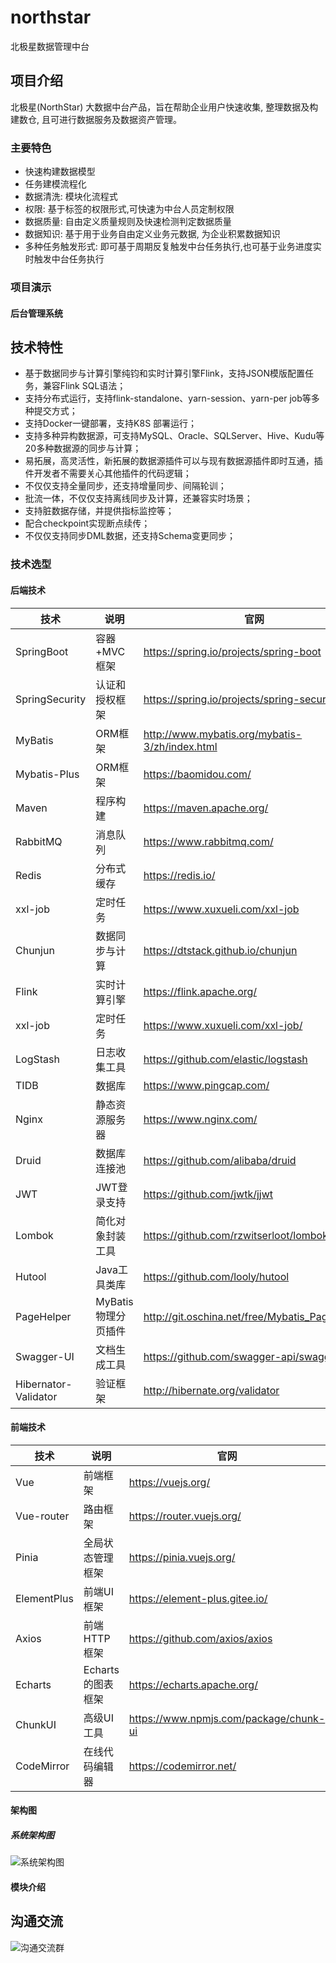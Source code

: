 # northstar
北极星数据管理中台

## 项目介绍
北极星(NorthStar) 大数据中台产品，旨在帮助企业用户快速收集, 整理数据及构建数仓, 且可进行数据服务及数据资产管理。
### 主要特色
- 快速构建数据模型
- 任务建模流程化
- 数据清洗: 模块化流程式
- 权限: 基于标签的权限形式,可快速为中台人员定制权限
- 数据质量: 自由定义质量规则及快速检测判定数据质量
- 数据知识: 基于用于业务自由定义业务元数据, 为企业积累数据知识
- 多种任务触发形式: 即可基于周期反复触发中台任务执行,也可基于业务进度实时触发中台任务执行

### 项目演示
#### 后台管理系统


## 技术特性
- 基于数据同步与计算引擎纯钧和实时计算引擎Flink，支持JSON模版配置任务，兼容Flink SQL语法；
- 支持分布式运行，支持flink-standalone、yarn-session、yarn-per job等多种提交方式；
- 支持Docker一键部署，支持K8S 部署运行；
- 支持多种异构数据源，可支持MySQL、Oracle、SQLServer、Hive、Kudu等20多种数据源的同步与计算；
- 易拓展，高灵活性，新拓展的数据源插件可以与现有数据源插件即时互通，插件开发者不需要关心其他插件的代码逻辑；
- 不仅仅支持全量同步，还支持增量同步、间隔轮训；
- 批流一体，不仅仅支持离线同步及计算，还兼容实时场景；
- 支持脏数据存储，并提供指标监控等；
- 配合checkpoint实现断点续传；
- 不仅仅支持同步DML数据，还支持Schema变更同步；

### 技术选型

#### 后端技术

| 技术                 | 说明                | 官网                                           |
| -------------------- | ------------------- | ---------------------------------------------- |
| SpringBoot           | 容器+MVC框架        | https://spring.io/projects/spring-boot         |
| SpringSecurity       | 认证和授权框架      | https://spring.io/projects/spring-security     |
| MyBatis              | ORM框架             | http://www.mybatis.org/mybatis-3/zh/index.html |
| Mybatis-Plus         | ORM框架            | https://baomidou.com/    |
| Maven                | 程序构建            | https://maven.apache.org/       |
| RabbitMQ             | 消息队列            | https://www.rabbitmq.com/                      |
| Redis                | 分布式缓存          | https://redis.io/                              |
| xxl-job              | 定时任务            | https://www.xuxueli.com/xxl-job                        |
| Chunjun              | 数据同步与计算       | https://dtstack.github.io/chunjun                        |
| Flink                | 实时计算引擎         | https://flink.apache.org/                       |
| xxl-job              | 定时任务            | https://www.xuxueli.com/xxl-job/                        |
| LogStash             | 日志收集工具        | https://github.com/elastic/logstash            |
| TIDB                 | 数据库             | https://www.pingcap.com/              |
| Nginx                | 静态资源服务器      | https://www.nginx.com/                         |
| Druid                | 数据库连接池        | https://github.com/alibaba/druid               |   |
| JWT                  | JWT登录支持         | https://github.com/jwtk/jjwt                   |
| Lombok               | 简化对象封装工具    | https://github.com/rzwitserloot/lombok         |
| Hutool               | Java工具类库        | https://github.com/looly/hutool                |
| PageHelper           | MyBatis物理分页插件 | http://git.oschina.net/free/Mybatis_PageHelper |
| Swagger-UI           | 文档生成工具        | https://github.com/swagger-api/swagger-ui      |
| Hibernator-Validator | 验证框架            | http://hibernate.org/validator                 |

#### 前端技术

| 技术       | 说明                   | 官网                                    |
| ---------- | --------------------- | -------------------------------------- |
| Vue        | 前端框架               | https://vuejs.org/                     |
| Vue-router | 路由框架               | https://router.vuejs.org/              |
| Pinia      | 全局状态管理框架        | https://pinia.vuejs.org/               |
| ElementPlus| 前端UI框架             | https://element-plus.gitee.io/         |
| Axios      | 前端HTTP框架           | https://github.com/axios/axios         |
| Echarts    | Echarts的图表框架      | https://echarts.apache.org/             |
| ChunkUI    | 高级UI工具             | https://www.npmjs.com/package/chunk-ui |
| CodeMirror | 在线代码编辑器          | https://codemirror.net/                |

#### 架构图

##### 系统架构图

![系统架构图](https://northstarbdg.github.io/northstar/%E6%9E%B6%E6%9E%84%E5%9B%BE%E7%89%87.png)


#### 模块介绍

## 沟通交流

![沟通交流群](https://northstarbdg.github.io/northstar/%E6%B2%9F%E9%80%9A%E4%BA%A4%E6%B5%81%E7%BE%A4.png)
